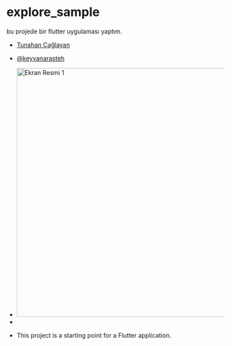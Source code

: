 # explore_sample

bu projede bir flutter uygulaması yaptım.

- [Tunahan Çağlayan](https://github.com/TunahanCglyn)
- [@keyvanarasteh](https://github.com/keyvanarasteh/keyvanarasteh)
- <img width="573" alt="Ekran Resmi 1" src="https://github.com/TunahanCglyn/explore_sample/assets/149117837/0bce98ef-3aed-4b83-aa7a-7c394ca4f82a">

- 
- This project is a starting point for a Flutter application.


